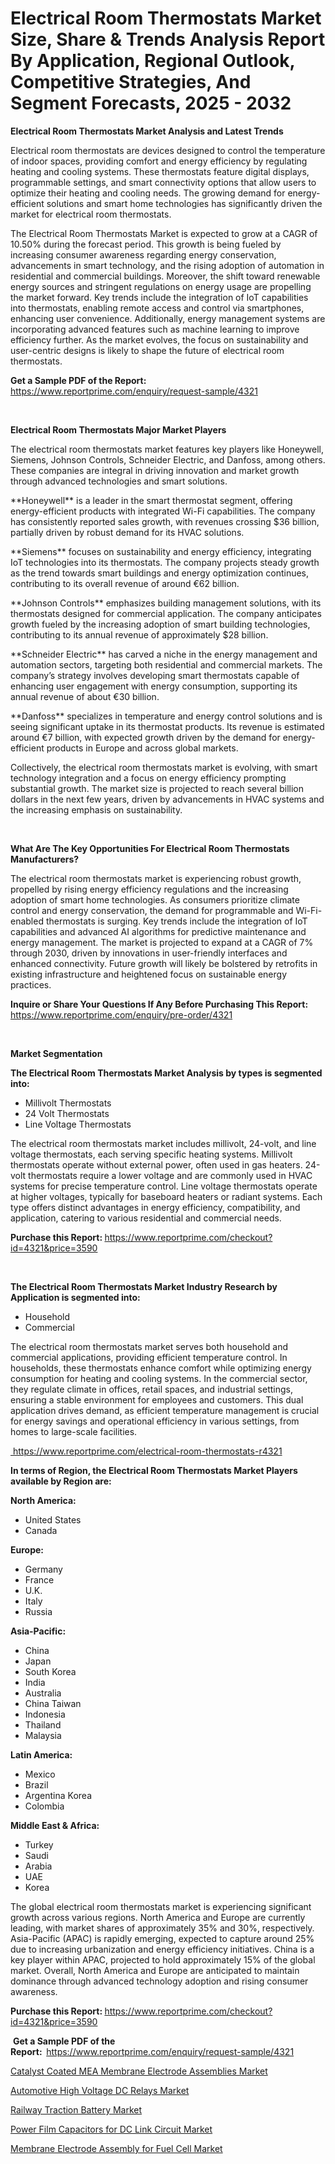 <p><h1>Electrical Room Thermostats Market Size, Share & Trends Analysis Report By Application, Regional Outlook, Competitive Strategies, And Segment Forecasts, 2025 - 2032</h1></p><p><strong>Electrical Room Thermostats Market Analysis and Latest Trends</strong></p>
<p><p>Electrical room thermostats are devices designed to control the temperature of indoor spaces, providing comfort and energy efficiency by regulating heating and cooling systems. These thermostats feature digital displays, programmable settings, and smart connectivity options that allow users to optimize their heating and cooling needs. The growing demand for energy-efficient solutions and smart home technologies has significantly driven the market for electrical room thermostats.</p><p>The Electrical Room Thermostats Market is expected to grow at a CAGR of 10.50% during the forecast period. This growth is being fueled by increasing consumer awareness regarding energy conservation, advancements in smart technology, and the rising adoption of automation in residential and commercial buildings. Moreover, the shift toward renewable energy sources and stringent regulations on energy usage are propelling the market forward. Key trends include the integration of IoT capabilities into thermostats, enabling remote access and control via smartphones, enhancing user convenience. Additionally, energy management systems are incorporating advanced features such as machine learning to improve efficiency further. As the market evolves, the focus on sustainability and user-centric designs is likely to shape the future of electrical room thermostats.</p></p>
<p><strong>Get a Sample PDF of the Report:&nbsp;</strong> <a href="https://www.reportprime.com/enquiry/request-sample/4321?utm_campaign=2761&utm_medium=2&utm_source=Github&utm_content=ia&utm_term=19032025&utm_id=electrical-room-thermostats">https://www.reportprime.com/enquiry/request-sample/4321</a></p>
<p>&nbsp;</p>
<p><strong>Electrical Room Thermostats Major Market Players</strong></p>
<p><p>The electrical room thermostats market features key players like Honeywell, Siemens, Johnson Controls, Schneider Electric, and Danfoss, among others. These companies are integral in driving innovation and market growth through advanced technologies and smart solutions.</p><p>**Honeywell** is a leader in the smart thermostat segment, offering energy-efficient products with integrated Wi-Fi capabilities. The company has consistently reported sales growth, with revenues crossing $36 billion, partially driven by robust demand for its HVAC solutions.</p><p>**Siemens** focuses on sustainability and energy efficiency, integrating IoT technologies into its thermostats. The company projects steady growth as the trend towards smart buildings and energy optimization continues, contributing to its overall revenue of around €62 billion.</p><p>**Johnson Controls** emphasizes building management solutions, with its thermostats designed for commercial application. The company anticipates growth fueled by the increasing adoption of smart building technologies, contributing to its annual revenue of approximately $28 billion.</p><p>**Schneider Electric** has carved a niche in the energy management and automation sectors, targeting both residential and commercial markets. The company’s strategy involves developing smart thermostats capable of enhancing user engagement with energy consumption, supporting its annual revenue of about €30 billion.</p><p>**Danfoss** specializes in temperature and energy control solutions and is seeing significant uptake in its thermostat products. Its revenue is estimated around €7 billion, with expected growth driven by the demand for energy-efficient products in Europe and across global markets.</p><p>Collectively, the electrical room thermostats market is evolving, with smart technology integration and a focus on energy efficiency prompting substantial growth. The market size is projected to reach several billion dollars in the next few years, driven by advancements in HVAC systems and the increasing emphasis on sustainability.</p></p>
<p>&nbsp;</p>
<p><strong>What Are The Key Opportunities For Electrical Room Thermostats Manufacturers?</strong></p>
<p><p>The electrical room thermostats market is experiencing robust growth, propelled by rising energy efficiency regulations and the increasing adoption of smart home technologies. As consumers prioritize climate control and energy conservation, the demand for programmable and Wi-Fi-enabled thermostats is surging. Key trends include the integration of IoT capabilities and advanced AI algorithms for predictive maintenance and energy management. The market is projected to expand at a CAGR of 7% through 2030, driven by innovations in user-friendly interfaces and enhanced connectivity. Future growth will likely be bolstered by retrofits in existing infrastructure and heightened focus on sustainable energy practices.</p></p>
<p><strong>Inquire or Share Your Questions If Any Before Purchasing This Report:</strong> <a href="https://www.reportprime.com/enquiry/pre-order/4321?utm_campaign=2761&utm_medium=2&utm_source=Github&utm_content=ia&utm_term=19032025&utm_id=electrical-room-thermostats">https://www.reportprime.com/enquiry/pre-order/4321</a></p>
<p>&nbsp;</p>
<p><strong>Market Segmentation</strong></p>
<p><strong>The Electrical Room Thermostats Market Analysis by types is segmented into:</strong></p>
<p><ul><li>Millivolt Thermostats</li><li>24 Volt Thermostats</li><li>Line Voltage Thermostats</li></ul></p>
<p><p>The electrical room thermostats market includes millivolt, 24-volt, and line voltage thermostats, each serving specific heating systems. Millivolt thermostats operate without external power, often used in gas heaters. 24-volt thermostats require a lower voltage and are commonly used in HVAC systems for precise temperature control. Line voltage thermostats operate at higher voltages, typically for baseboard heaters or radiant systems. Each type offers distinct advantages in energy efficiency, compatibility, and application, catering to various residential and commercial needs.</p></p>
<p><strong>Purchase this Report:&nbsp;</strong><a href="https://www.reportprime.com/checkout?id=4321&price=3590&utm_campaign=2761&utm_medium=2&utm_source=Github&utm_content=ia&utm_term=19032025&utm_id=electrical-room-thermostats">https://www.reportprime.com/checkout?id=4321&price=3590</a></p>
<p>&nbsp;</p>
<p><strong>The Electrical Room Thermostats Market Industry Research by Application is segmented into:</strong></p>
<p><ul><li>Household</li><li>Commercial</li></ul></p>
<p><p>The electrical room thermostats market serves both household and commercial applications, providing efficient temperature control. In households, these thermostats enhance comfort while optimizing energy consumption for heating and cooling systems. In the commercial sector, they regulate climate in offices, retail spaces, and industrial settings, ensuring a stable environment for employees and customers. This dual application drives demand, as efficient temperature management is crucial for energy savings and operational efficiency in various settings, from homes to large-scale facilities.</p></p>
<p><a href="https://www.reportprime.com/electrical-room-thermostats-r4321?utm_campaign=2761&utm_medium=2&utm_source=Github&utm_content=ia&utm_term=19032025&utm_id=electrical-room-thermostats">&nbsp;https://www.reportprime.com/electrical-room-thermostats-r4321</a></p>
<p><strong>In terms of Region, the Electrical Room Thermostats Market Players available by Region are:</strong></p>
<p>
    <p> <strong> North America: </strong>
        <ul>
            <li>United States</li>
            <li>Canada</li>
        </ul>
        </p> 
    <p> <strong> Europe: </strong>
        <ul>
            <li>Germany</li>
            <li>France</li>
            <li>U.K.</li>
            <li>Italy</li>
            <li>Russia</li>
        </ul>
        </p> 
    <p> <strong> Asia-Pacific: </strong>
        <ul>
            <li>China</li>
            <li>Japan</li>
            <li>South Korea</li>
            <li>India</li>
            <li>Australia</li>
            <li>China Taiwan</li>
            <li>Indonesia</li>
            <li>Thailand</li>
            <li>Malaysia</li>
        </ul>
        </p> 
    <p> <strong> Latin America: </strong>
        <ul>
            <li>Mexico</li>
            <li>Brazil</li>
            <li>Argentina Korea</li>
            <li>Colombia</li>
        </ul>
        </p> 
    <p> <strong> Middle East & Africa: </strong>
        <ul>
            <li>Turkey</li>
            <li>Saudi</li>
            <li>Arabia</li>
            <li>UAE</li>
            <li>Korea</li>
        </ul>
    </p>
    </p>
<p><p>The global electrical room thermostats market is experiencing significant growth across various regions. North America and Europe are currently leading, with market shares of approximately 35% and 30%, respectively. Asia-Pacific (APAC) is rapidly emerging, expected to capture around 25% due to increasing urbanization and energy efficiency initiatives. China is a key player within APAC, projected to hold approximately 15% of the global market. Overall, North America and Europe are anticipated to maintain dominance through advanced technology adoption and rising consumer awareness.</p></p>
<p><strong>Purchase this Report: </strong><a href="https://www.reportprime.com/checkout?id=4321&price=3590&utm_campaign=2761&utm_medium=2&utm_source=Github&utm_content=ia&utm_term=19032025&utm_id=electrical-room-thermostats">https://www.reportprime.com/checkout?id=4321&price=3590</a></p>
<p>&nbsp;<strong>Get a Sample PDF of the Report:&nbsp;&nbsp;</strong><a href="https://www.reportprime.com/enquiry/request-sample/4321?utm_campaign=2761&utm_medium=2&utm_source=Github&utm_content=ia&utm_term=19032025&utm_id=electrical-room-thermostats">https://www.reportprime.com/enquiry/request-sample/4321</a></p>
<p><strong></strong></p>
<p><p><a href="https://github.com/nicoytabiz7/Market-Research-Report-List-1/blob/main/catalyst-coated-mea-membrane-electrode-assemblies-market.md?utm_campaign=2761&utm_medium=2&utm_source=Github&utm_content=ia&utm_term=19032025&utm_id=electrical-room-thermostats">Catalyst Coated MEA Membrane Electrode Assemblies Market</a></p><p><a href="https://github.com/forttgoddym7/Market-Research-Report-List-1/blob/main/automotive-high-voltage-dc-relays-market.md?utm_campaign=2761&utm_medium=2&utm_source=Github&utm_content=ia&utm_term=19032025&utm_id=electrical-room-thermostats">Automotive High Voltage DC Relays Market</a></p><p><a href="https://github.com/daddskokenk4/Market-Research-Report-List-1/blob/main/railway-traction-battery-market.md?utm_campaign=2761&utm_medium=2&utm_source=Github&utm_content=ia&utm_term=19032025&utm_id=electrical-room-thermostats">Railway Traction Battery Market</a></p><p><a href="https://github.com/kimomeifbnu26/Market-Research-Report-List-1/blob/main/power-film-capacitors-for-dc-link-circuit-market.md?utm_campaign=2761&utm_medium=2&utm_source=Github&utm_content=ia&utm_term=19032025&utm_id=electrical-room-thermostats">Power Film Capacitors for DC Link Circuit Market</a></p><p><a href="https://github.com/avirsuckra/Market-Research-Report-List-1/blob/main/membrane-electrode-assembly-for-fuel-cell-market.md?utm_campaign=2761&utm_medium=2&utm_source=Github&utm_content=ia&utm_term=19032025&utm_id=electrical-room-thermostats">Membrane Electrode Assembly for Fuel Cell Market</a></p></p>